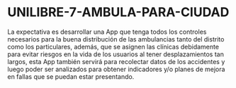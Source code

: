 # UNILIBRE-7-AMBULA-PARA-CIUDAD

La expectativa es desarrollar una App que tenga todos los controles necesarios para la buena distribución de las ambulancias tanto del distrito como los particulares, además, que se asignen las clínicas debidamente para evitar riesgos en la vida de los usuarios al tener desplazamientos tan largos, esta App también servirá para recolectar datos de los accidentes y luego poder ser analizados para obtener indicadores y/o planes de mejora en fallas que se puedan estar presentando.
